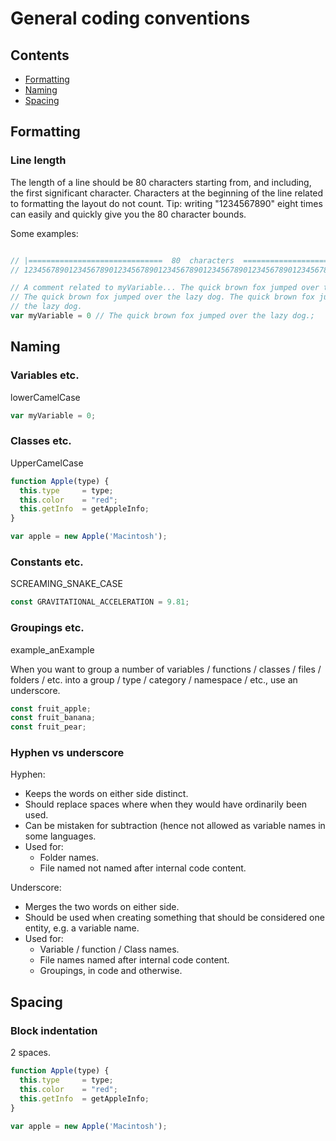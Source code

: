 # General coding conventions

## Contents

  * [Formatting](#formatting)
  * [Naming](#naming)
  * [Spacing](#spacing)

## Formatting

### Line length

The length of a line should be 80 characters starting from, and including, the
first significant character. Characters at the beginning of the line related to
formatting the layout do not count. Tip: writing "1234567890" eight times can
easily and quickly give you the 80 character bounds.

Some examples:

```javascript

// |==============================  80  characters  ==============================|
// 12345678901234567890123456789012345678901234567890123456789012345678901234567890

// A comment related to myVariable... The quick brown fox jumped over the lazy dog.
// The quick brown fox jumped over the lazy dog. The quick brown fox jumped over
// the lazy dog.
var myVariable = 0 // The quick brown fox jumped over the lazy dog.;
```

## Naming

### Variables etc.

lowerCamelCase

```javascript
var myVariable = 0;
```

### Classes etc.

UpperCamelCase

```javascript
function Apple(type) {
  this.type     = type;
  this.color    = "red";
  this.getInfo  = getAppleInfo;
}

var apple = new Apple('Macintosh');
```

### Constants etc.

SCREAMING_SNAKE_CASE

```javascript
const GRAVITATIONAL_ACCELERATION = 9.81;
```

### Groupings etc.

example_anExample

When you want to group a number of variables / functions / classes / files /
folders / etc. into a group / type / category / namespace / etc., use an
underscore.

```javascript
const fruit_apple;
const fruit_banana;
const fruit_pear;
```

### Hyphen vs underscore

Hyphen:

- Keeps the words on either side distinct.
- Should replace spaces where when they would have ordinarily been used.
- Can be mistaken for subtraction (hence not allowed as variable names in some languages.
- Used for:
  - Folder names.
  - File named not named after internal code content.

Underscore:

- Merges the two words on either side.
- Should be used when creating something that should be considered one entity, e.g. a variable name.
- Used for:
  - Variable / function / Class names.
  - File names named after internal code content.
  - Groupings, in code and otherwise.

## Spacing

### Block indentation

2 spaces.

```javascript
function Apple(type) {
  this.type     = type;
  this.color    = "red";
  this.getInfo  = getAppleInfo;
}

var apple = new Apple('Macintosh');
```
